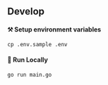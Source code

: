 ## Develop
#### ⚒️ Setup environment variables
```bach
cp .env.sample .env
```
#### 🏃 Run Locally
```bash
go run main.go
```


